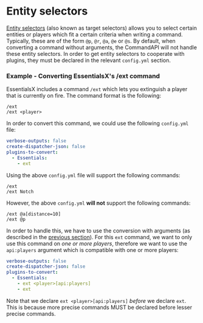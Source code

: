 # Entity selectors

[Entity selectors](https://minecraft.wiki/w/Target_selectors) (also known as target selectors) allows you to select certain entities or players which fit a certain criteria when writing a command. Typically, these are of the form `@p`, `@r`, `@a`, `@e` or `@s`. By default, when converting a command without arguments, the CommandAPI will not handle these entity selectors. In order to get entity selectors to cooperate with plugins, they must be declared in the relevant `config.yml` section.

<div class="example">

### Example - Converting EssentialsX's /ext command

EssentialsX includes a command `/ext` which lets you extinguish a player that is currently on fire. The command format is the following:

```mccmd
/ext
/ext <player>
```

In order to convert this command, we could use the following `config.yml` file:

```yml
verbose-outputs: false
create-dispatcher-json: false
plugins-to-convert:
  - Essentials:
    - ext
```

Using the above `config.yml` file will support the following commands:

```mccmd
/ext
/ext Notch
```

However, the above `config.yml` **will not** support the following commands:

```mccmd
/ext @a[distance=10]
/ext @p
```

In order to handle this, we have to use the conversion with arguments (as described in the [previous section](./conversionforownerssingleargs.md)). For this `ext` command, we want to only use this command on _one or more players_, therefore we want to use the `api:players` argument which is compatible with one or more players:

```yml
verbose-outputs: false
create-dispatcher-json: false
plugins-to-convert:
  - Essentials:
    - ext <player>[api:players]
    - ext
```

</div>

Note that we declare `ext <player>[api:players]` _before_ we declare `ext`. This is because more precise commands MUST be declared before lesser precise commands.
